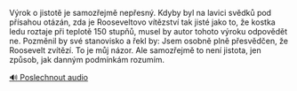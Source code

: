 
Výrok o jistotě je samozřejmě nepřesný. Kdyby byl na lavici svědků pod přísahou otázán, zda je Rooseveltovo vítězství tak jisté jako to, že kostka ledu roztaje při teplotě 150 stupňů, musel by autor tohoto výroku odpovědět ne. Pozměnil by své stanovisko a řekl by: Jsem osobně plně přesvědčen, že Roosevelt zvítězí. To je můj názor. Ale samozřejmě to není jistota, jen způsob, jak danným podmínkám rozumím.

[🔊 Poslechnout audio](/data/7-paragraphs/audio/chapter_30/para_008-Vrok-o-jistot-je-samozejm-nepesn-Kdyby-byl.mp3)
